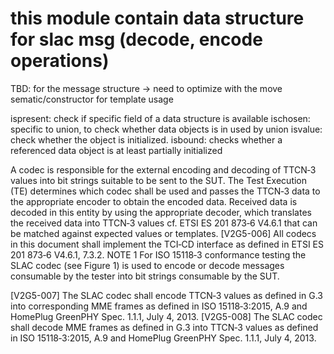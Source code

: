 # this module contain data structure for slac msg (decode, encode operations)

TBD: for the message structure -> need to optimize with the move sematic/constructor for template usage

ispresent: check if specific field of a data structure is available
ischosen: specific to union, to check whether data objects is in used by union
isvalue: check whether the object is initialized.
isbound: checks whether a referenced data object is at least partially initialized

A codec is responsible for the external encoding and decoding of TTCN‐3 values into bit strings suitable
to be sent to the SUT. The Test Execution (TE) determines which codec shall be used and passes the
TTCN‐3 data to the appropriate encoder to obtain the encoded data. Received data is decoded in this
entity by using the appropriate decoder, which translates the received data into TTCN‐3 values cf.
ETSI ES 201 873‐6 V4.6.1 that can be matched against expected values or templates.
[V2G5-006] All codecs in this document shall implement the TCI‐CD interface as defined in
ETSI ES 201 873‐6 V4.6.1, 7.3.2.
NOTE 1 For ISO 15118‐3 conformance testing the SLAC codec (see Figure 1) is used to encode or decode
messages consumable by the tester into bit strings consumable by the SUT.

[V2G5-007] The SLAC codec shall encode TTCN‐3 values as defined in G.3 into corresponding MME
frames as defined in ISO 15118‐3:2015, A.9 and HomePlug GreenPHY Spec. 1.1.1, July
4, 2013.
[V2G5-008] The SLAC codec shall decode MME frames as defined in G.3 into TTCN‐3 values as
defined in ISO 15118‐3:2015, A.9 and HomePlug GreenPHY Spec. 1.1.1, July 4, 2013.